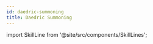 ```yaml
---
id: daedric-summoning
title: Daedric Summoning
---
```


import SkillLine from '@site/src/components/SkillLines';
